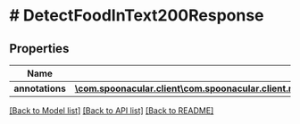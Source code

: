 # # DetectFoodInText200Response

## Properties

Name | Type | Description | Notes
------------ | ------------- | ------------- | -------------
**annotations** | [**\com.spoonacular.client\com.spoonacular.client.model\DetectFoodInText200ResponseAnnotationsInner[]**](DetectFoodInText200ResponseAnnotationsInner.md) |  |

[[Back to Model list]](../../README.md#models) [[Back to API list]](../../README.md#endpoints) [[Back to README]](../../README.md)
